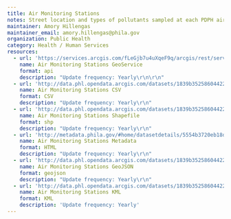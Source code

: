 ```yaml
---
title: Air Monitoring Stations
notes: Street location and types of pollutants sampled at each PDPH air monitoring station
maintainer: Amory Hillengas
maintainer_email: amory.hillengas@phila.gov
organization: Public Health
category: Health / Human Services
resources:
  - url: 'https://services.arcgis.com/fLeGjb7u4uXqeF9q/arcgis/rest/services/Air_Monitoring_Stations/FeatureServer/0/query?outFields=*&where=1%3D1'
    name: Air Monitoring Stations GeoService
    format: api
    description: "Update frequency: Yearly\r\n\r\n"
  - url: 'http://data.phl.opendata.arcgis.com/datasets/1839b35258604422b0b520cbb668df0d_0.csv'
    name: Air Monitoring Stations CSV
    format: CSV
    description: "Update frequency: Yearly\r\n"
  - url: 'http://data.phl.opendata.arcgis.com/datasets/1839b35258604422b0b520cbb668df0d_0.zip'
    name: Air Monitoring Stations Shapefile
    format: shp
    description: "Update frequency: Yearly\r\n"
  - url: 'http://metadata.phila.gov/#home/datasetdetails/5554b3720eb18d837ab45ae2/representationdetails/5554b78cecbb7bb358453714/'
    name: Air Monitoring Stations Metadata
    format: HTML
    description: "Update frequency: Yearly\r\n"
  - url: 'http://data.phl.opendata.arcgis.com/datasets/1839b35258604422b0b520cbb668df0d_0.geojson'
    name: Air Monitoring Stations GeoJSON
    format: geojson
    description: "Update frequency: Yearly\r\n"
  - url: 'http://data.phl.opendata.arcgis.com/datasets/1839b35258604422b0b520cbb668df0d_0.kml'
    name: Air Monitoring Stations KML
    format: KML
    description: 'Update frequency: Yearly'
---
```

